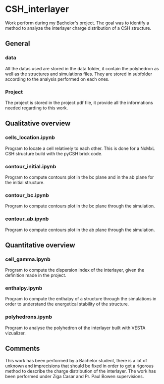 # CSH_interlayer
Work perform during my Bachelor's project. The goal was to identify a method to analyze the interlayer charge distribution of a CSH structure.
## General
### data
All the datas used are stored in the data folder, it contain the polyhedron as well as the structures and simulations files. They are stored in subfolder according to the analysis performed on each ones.
### Project
The project is stored in the project.pdf file, it provide all the informations needed regarding to this work.
## Qualitative overview
### cells_location.ipynb
Program to locate a cell relatively to each other. This is done for a NxMxL CSH structure build with the pyCSH brick code.
### contour_initial.ipynb
Program to compute contours plot in the bc plane and in the ab plane for the initial structure.
### contour_bc.ipynb
Program to compute contours plot in the bc plane through the simulation.
### contour_ab.ipynb
Program to compute contours plot in the ab plane through the simulation.

## Quantitative overview
### cell_gamma.ipynb
Program to compute the dispersion index of the interlayer, given the definition made in the project.
### enthalpy.ipynb
Program to compute the enthalpy of a structure through the simulations in order to understand the energetical stability of the structure.
### polyhedrons.ipynb
Program to analyse the polyhedron of the interlayer built with VESTA vizualizer.

## Comments
This work has been performed by a Bachelor student, there is a lot of unknown and imprecisions that should be fixed in order to get a rigorous method to describe the charge distribution of the interlayer.
The work has been performed under Ziga Casar and Pr. Paul Bowen supervisions.
